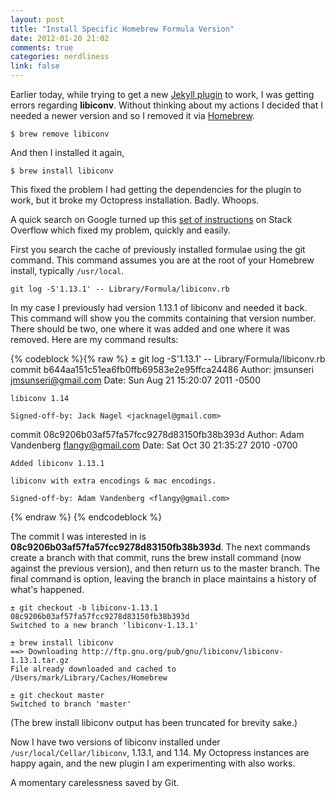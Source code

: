 ```yaml
---
layout: post
title: "Install Specific Homebrew Formula Version"
date: 2012-01-20 21:02
comments: true
categories: nerdliness
link: false
---
```

Earlier today, while trying to get a new [Jekyll plugin](https://github.com/tsmango/jekyll_flickr_set_tag "Jekyll FLickr plugin") to work, I was getting errors regarding **libiconv**. Without thinking about my actions I decided that I needed a newer version and so I removed it via [Homebrew](http://mxcl.github.com/homebrew/ "Homebrew").

    $ brew remove libiconv
	
And then I installed it again, 

    $ brew install libiconv
	
This fixed the problem I had getting the dependencies for the plugin to work, but it broke my Octopress installation. Badly. Whoops.

A quick search on Google turned up this [set of instructions](http://stackoverflow.com/questions/3987683/homebrew-install-specific-version-of-formula "Homebrew install specific version of formula") on Stack Overflow which fixed my problem, quickly and easily.

First you search the cache of previously installed formulae using the git command. This command assumes you are at the root of your Homebrew install, typically `/usr/local`. 

    git log -S'1.13.1' -- Library/Formula/libiconv.rb
	
In my case I previously had version 1.13.1 of libiconv and needed it back. This command will show you the commits containing that version number. There should be two, one where it was added and one where it was removed. Here are my command results:

{% codeblock %}{% raw %}
± git log -S'1.13.1' -- Library/Formula/libiconv.rb
commit b644aa151c51ea6fb0ffb69583e2e95ffca24486
Author: jmsunseri <jmsunseri@gmail.com>
Date:   Sun Aug 21 15:20:07 2011 -0500

    libiconv 1.14
    
    Signed-off-by: Jack Nagel <jacknagel@gmail.com>

commit 08c9206b03af57fa57fcc9278d83150fb38b393d
Author: Adam Vandenberg <flangy@gmail.com>
Date:   Sat Oct 30 21:35:27 2010 -0700

    Added libiconv 1.13.1
    
    libiconv with extra encodings & mac encodings.
    
    Signed-off-by: Adam Vandenberg <flangy@gmail.com>
{% endraw %}
{% endcodeblock %}

The commit I was interested in is **08c9206b03af57fa57fcc9278d83150fb38b393d**. The next commands create a branch with that commit, runs the brew install command (now against the previous version), and then return us to the master branch. The final command is option, leaving the branch in place maintains a history of what's happened.

	± git checkout -b libiconv-1.13.1 08c9206b03af57fa57fcc9278d83150fb38b393d
	Switched to a new branch 'libiconv-1.13.1'
	
	± brew install libiconv
	==> Downloading http://ftp.gnu.org/pub/gnu/libiconv/libiconv-1.13.1.tar.gz
	File already downloaded and cached to /Users/mark/Library/Caches/Homebrew
	
	± git checkout master
	Switched to branch 'master'

(The brew install libiconv output has been truncated for brevity sake.)

Now I have two versions of libiconv installed under `/usr/local/Cellar/libiconv`, 1.13.1, and 1.14. My Octopress instances are happy again, and the new plugin I am experimenting with also works. 

A momentary carelessness saved by Git. 